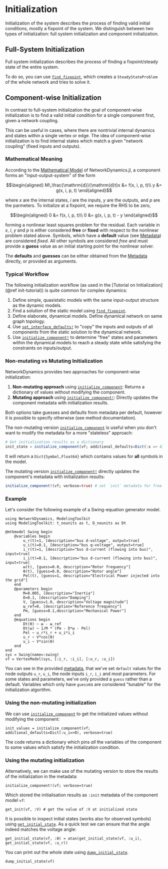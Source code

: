 # Initialization
Initialization of the system describes the process of finding valid initial conditions, mostly a fixpoint of the system.
We distinguish between two types of initialization: full system initialization and component initialization.

## Full-System Initialization
Full system initialization describes the process of finding a fixpoint/steady state of the entire system.

To do so, you can use [`find_fixpoint`](@ref), which creates a `SteadyStateProblem` of the whole network and tries to solve it.

## Component-wise Initialization
In contrast to full-system initialization the goal of component-wise initialization is to find a valid initial condition for a single component first, given a network coupling.

This can be useful in cases, where there are nontrivial internal dynamics and states within a single vertex or edge.
The idea of component-wise initialization is to find internal states which match a given "network coupling" (fixed inputs and outputs).

### Mathematical Meaning
According to the [Mathematical Model](@ref) of NetworkDynamics.jl, a component forms an "input-output-system" of the form

```math
\begin{aligned}
M\,\frac{\mathrm{d}}{\mathrm{d}t}x &= f(x, i, p, t)\\
y &= g(x, i, p, t)
\end{aligned}
```
where $x$ are the internal states, $i$ are the inputs, $y$ are the outputs, and $p$ are the parmeters.
To initialize at a fixpoint, we require the RHS to be zero,
```math
\begin{aligned}
0 &= f(x, i, p, t)\\
0 &= g(x, i, p, t) - y
\end{aligned}
```
forming a nonlinear least squares problem for the residual.
Each variable in $x$, $i$, $y$ and $p$ is either considered **free** or **fixed** with respect to the nonlinear problem stated above.
Symbols, which have a **default** value (see [Metadata](@ref)) are considered *fixed*.
All other symbols are considered *free* and must provide a **guess** value as an initial starting point for the nonlinear solver.

The **defaults** and **guesses** can be either obtained from the [Metadata](@ref) directly, or provided as arguments.


### Typical Workflow
The following initialization workflow (as used in the [Tutorial on Initialization](@ref init-tutorial)) is quite common for complex dynamics:

  1. Define simple, quasistatic models with the same input-output structure as the dynamic models.
  2. Find a solution of the static model using [`find_fixpoint`](@ref).
  3. Define elaborate, dynamical models. Define dynamical network on same graph topology.
  4. Use [`set_interface_defaults!`](@ref) to "copy" the inputs and outputs of all components from the static solution to the dynamical network.
  5. Use [`initialize_component!`](@ref) to determine "free" states and parameters within the dynamical models to reach a steady state while satisfying the constraints on inputs/output.


### Non-mutating vs Mutating Initialization

NetworkDynamics provides two approaches for component-wise initialization:

1. **Non-mutating approach** using [`initialize_component`](@ref): Returns a dictionary of values without modifying the component.
2. **Mutating approach** using [`initialize_component!`](@ref): Directly updates the component metadata with initialization results.

Both options take guesses and defaults from metadata per default, however it is possible to specify otherwise (see method documentation).

The non-mutating version [`initialize_component`](@ref) is useful when you don't want to modify the metadata for a more "stateless" approach:
```julia
# Get initialization results as a dictionary
init_state = initialize_component(vf; additional_defaults=Dict(:x => 4))
```
It will return a `Dict{Symbol,Float64}` which contains values for **all** symbols in the model.


The mutating version [`initialize_component!`](@ref) directly updates the component's metadata with initialization results:

```julia
initialize_component!(vf; verbose=true) # set `init` metadata for free symbols
```

### Example
Let's consider the following example of a Swing-equation generator model.
```@example compinit
using NetworkDynamics, ModelingToolkit
using ModelingToolkit: t_nounits as t, D_nounits as Dt

@mtkmodel Swing begin
    @variables begin
        u_r(t)=1, [description="bus d-voltage", output=true]
        u_i(t)=0.1, [description="bus q-voltage", output=true]
        i_r(t)=1, [description="bus d-current (flowing into bus)", input=true]
        i_i(t)=0.1, [description="bus d-current (flowing into bus)", input=true]
        ω(t), [guess=0.0, description="Rotor frequency"]
        θ(t), [guess=0.0, description="Rotor angle"]
        Pel(t), [guess=1, description="Electrical Power injected into the grid"]
    end
    @parameters begin
        M=0.005, [description="Inertia"]
        D=0.1, [description="Damping"]
        V, [guess=1.0, description="Voltage magnitude"]
        ω_ref=0, [description="Reference frequency"]
        Pm, [guess=0.1,description="Mechanical Power"]
    end
    @equations begin
        Dt(θ) ~ ω - ω_ref
        Dt(ω) ~ 1/M * (Pm - D*ω - Pel)
        Pel ~ u_r*i_r + u_i*i_i
        u_r ~ V*cos(θ)
        u_i ~ V*sin(θ)
    end
end
sys = Swing(name=:swing)
vf = VertexModel(sys, [:i_r, :i_i], [:u_r, :u_i])
```
You can see in the provided [metadata](@ref), that we've set `default` values for the node outputs `u_r`, `u_i`, the node inputs `i_r`, `i_i` and most parameters.
For some states and parameters, we've only provided a `guess` rather than a default.
Variables which only have `guess`es are considered "tunable" for the initialization algorithm.

### Using the non-mutating initialization

We can use [`initialize_component`](@ref) to get the initialized values without modifying the component:
```@example compinit
init_values = initialize_component(vf; additional_defaults=Dict(:u_i=>0), verbose=true)
```
The code returns a dictionary which pins *all* the variables of the component to some values which satisfy the initialization condition.

### Using the mutating initialization

Alternatively, we can make use of the mutating version to store the results of the initialization in the metadata:
```@example compinit
initialize_component!(vf; verbose=true)
```
Which stored the initialisation results as `:init` metadata of the component model `vf`:
```@example compinit
get_init(vf, :V) # get the value of :V at initialized state
```

It is possible to inspect initial states (works also for observed symbols) using [`get_initial_state`](@ref).
As a quick test we can ensure that the angle indeed matches the voltage angle:
```@example compinit
get_initial_state(vf, :θ) ≈ atan(get_initial_state(vf, :u_i), get_initial_state(vf, :u_r))
```
You can print out the whole state using [`dump_initial_state`](@ref).
```@example compinit
dump_initial_state(vf)
```
